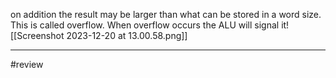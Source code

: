 on addition the result may be larger than what can be stored in a word size. This is called overflow. When overflow occurs the ALU will signal it![[Screenshot 2023-12-20 at 13.00.58.png]]

---
#review